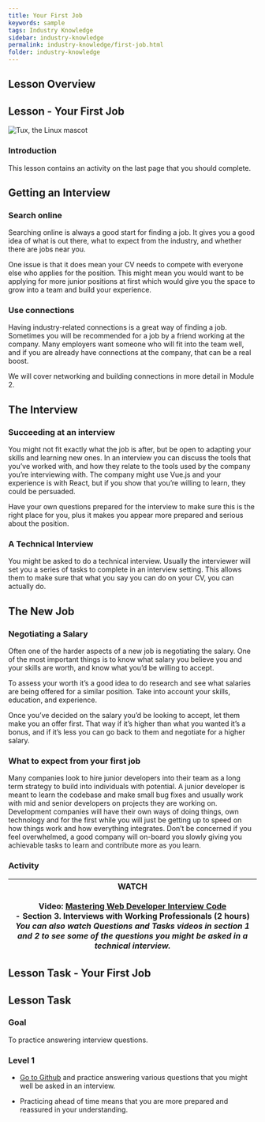 ```yaml
---
title: Your First Job
keywords: sample
tags: Industry Knowledge
sidebar: industry-knowledge
permalink: industry-knowledge/first-job.html
folder: industry-knowledge
---
```


## Lesson Overview 

## Lesson - Your First Job 

![Tux, the Linux mascot](/assets/images/tux.png)

### Introduction 

This lesson contains an activity on the last page that you should complete. 

## Getting an Interview 

### Search online 

Searching online is always a good start for finding a job. It gives you a good idea of what is out there, what to expect from the industry, and whether there are jobs near you. 
 
One issue is that it does mean your CV needs to compete with everyone else who applies for the position. This might mean you would want to be applying for more junior positions at first which would give you the space to grow into a team and build your experience. 

### Use connections 

Having industry-related connections is a great way of finding a job. Sometimes you will be recommended for a job by a friend working at the company. Many employers want someone who will fit into the team well, and if you are already have connections at the company, that can be a real boost. 
 
We will cover networking and building connections in more detail in Module 2. 

## The Interview 

### Succeeding at an interview 

You might not fit exactly what the job is after, but be open to adapting your skills and learning new ones. In an interview you can discuss the tools that you’ve worked with, and how they relate to the tools used by the company you’re interviewing with. The company might use Vue.js and your experience is with React, but if you show that you’re willing to learn, they could be persuaded. 
 
Have your own questions prepared for the interview to make sure this is the right place for you, plus it makes you appear more prepared and serious about the position. 

### A Technical Interview 

You might be asked to do a technical interview. Usually the interviewer will set you a series of tasks to complete in an interview setting. This allows them to make sure that what you say you can do on your CV, you can actually do. 

## The New Job 

### Negotiating a Salary 

Often one of the harder aspects of a new job is negotiating the salary. One of the most important things is to know what salary you believe you and your skills are worth, and know what you’d be willing to accept. 
 
To assess your worth it’s a good idea to do research and see what salaries are being offered for a similar position. Take into account your skills, education, and experience. 
 
Once you’ve decided on the salary you’d be looking to accept, let them make you an offer first. That way if it’s higher than what you wanted it’s a bonus, and if it’s less you can go back to them and negotiate for a higher salary. 

### What to expect from your first job 

Many companies look to hire junior developers into their team as a long term strategy to build into individuals with potential. A junior developer is meant to learn the codebase and make small bug fixes and usually work with mid and senior developers on projects they are working on. Development companies will have their own ways of doing things, own technology and for the first while you will just be getting up to speed on how things work and how everything integrates. Don’t be concerned if you feel overwhelmed, a good company will on-board you slowly giving you achievable tasks to learn and contribute more as you learn. 

### Activity 

| WATCH<br><br>Video: [ Mastering Web Developer Interview Code ](https://www.linkedin.com/learning/mastering-web-developer-interview-code/what-questions-are-asked-in-developer-interviews-with-john-riviello?u=43268076)<br>  - Section 3. Interviews with Working Professionals (2 hours)  <br>_You can also watch Questions and Tasks videos in section 1 and 2 to see some of the questions you might be asked in a technical interview._  |
| :-: |
## Lesson Task - Your First Job 

## Lesson Task 

### Goal 

To practice answering interview questions.  

### Level 1 

- [Go to Github](https://github.com/h5bp/Front-end-Developer-Interview-Questions) and practice answering various questions that you might well be asked in an interview. 

- Practicing ahead of time means that you are more prepared and reassured in your understanding. 